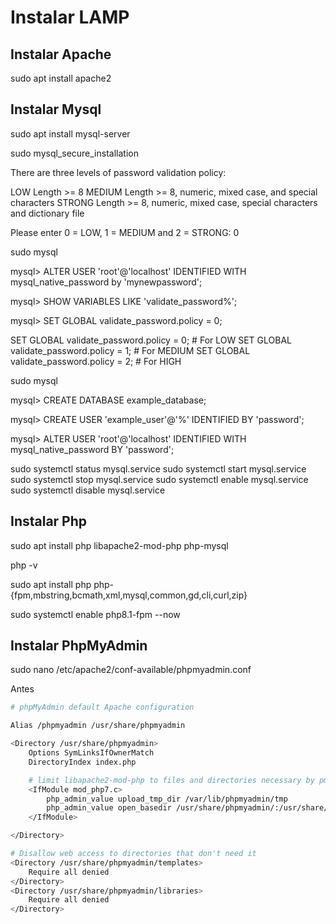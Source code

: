 # Instalar LAMP


## Instalar Apache 

sudo apt install apache2

## Instalar Mysql

sudo apt install mysql-server

sudo mysql_secure_installation

There are three levels of password validation policy:

LOW    Length >= 8
MEDIUM Length >= 8, numeric, mixed case, and special characters
STRONG Length >= 8, numeric, mixed case, special characters and dictionary              file

Please enter 0 = LOW, 1 = MEDIUM and 2 = STRONG: 0

sudo mysql

mysql> ALTER USER 'root'@'localhost' IDENTIFIED WITH mysql_native_password by 'mynewpassword';

mysql> SHOW VARIABLES LIKE 'validate_password%'; 

mysql> SET GLOBAL validate_password.policy = 0;

SET GLOBAL validate_password.policy = 0;   # For LOW
SET GLOBAL validate_password.policy = 1;   # For MEDIUM
SET GLOBAL validate_password.policy = 2;   # For HIGH



sudo mysql

mysql> CREATE DATABASE example_database;

mysql> CREATE USER 'example_user'@'%' IDENTIFIED BY 'password';

mysql> ALTER USER 'root'@'localhost' IDENTIFIED WITH mysql_native_password BY 'password';


sudo systemctl status mysql.service
sudo systemctl start mysql.service
sudo systemctl stop mysql.service
sudo systemctl enable mysql.service
sudo systemctl disable mysql.service


## Instalar Php


sudo apt install php libapache2-mod-php php-mysql


php -v


sudo apt install php php-{fpm,mbstring,bcmath,xml,mysql,common,gd,cli,curl,zip}


sudo systemctl enable php8.1-fpm --now


## Instalar PhpMyAdmin



sudo nano /etc/apache2/conf-available/phpmyadmin.conf

Antes

```bash
# phpMyAdmin default Apache configuration

Alias /phpmyadmin /usr/share/phpmyadmin

<Directory /usr/share/phpmyadmin>
    Options SymLinksIfOwnerMatch
    DirectoryIndex index.php

    # limit libapache2-mod-php to files and directories necessary by pma
    <IfModule mod_php7.c>
        php_admin_value upload_tmp_dir /var/lib/phpmyadmin/tmp
        php_admin_value open_basedir /usr/share/phpmyadmin/:/usr/share/doc/phpmyadmin/:/etc/phpmyadmin/:/var/lib/phpmyadmin/:/usr/share/php/:/usr/share/javascript/
    </IfModule>

</Directory>

# Disallow web access to directories that don't need it
<Directory /usr/share/phpmyadmin/templates>
    Require all denied
</Directory>
<Directory /usr/share/phpmyadmin/libraries>
    Require all denied
</Directory>
```
